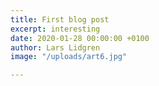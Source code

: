 ```yaml
---
title: First blog post
excerpt: interesting
date: 2020-01-28 00:00:00 +0100
author: Lars Lidgren
image: "/uploads/art6.jpg"

---
```

